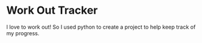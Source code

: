 # Work Out Tracker
I love to work out! So I used python to create a project to help keep track of my progress.

